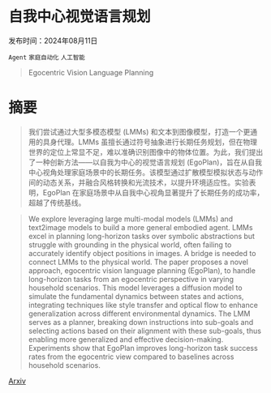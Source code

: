 # 自我中心视觉语言规划

发布时间：2024年08月11日

`Agent` `家庭自动化` `人工智能`

> Egocentric Vision Language Planning

# 摘要

> 我们尝试通过大型多模态模型 (LMMs) 和文本到图像模型，打造一个更通用的具身代理。LMMs 虽擅长通过符号抽象进行长期任务规划，但在物理世界的定位上常显不足，难以准确识别图像中的物体位置。为此，我们提出了一种创新方法——以自我为中心的视觉语言规划 (EgoPlan)，旨在从自我中心视角处理家庭场景中的长期任务。该模型通过扩散模型模拟状态与动作间的动态关系，并融合风格转换和光流技术，以提升环境适应性。实验表明，EgoPlan 在家庭场景中从自我中心视角显著提升了长期任务的成功率，超越了传统基线。

> We explore leveraging large multi-modal models (LMMs) and text2image models to build a more general embodied agent. LMMs excel in planning long-horizon tasks over symbolic abstractions but struggle with grounding in the physical world, often failing to accurately identify object positions in images. A bridge is needed to connect LMMs to the physical world. The paper proposes a novel approach, egocentric vision language planning (EgoPlan), to handle long-horizon tasks from an egocentric perspective in varying household scenarios. This model leverages a diffusion model to simulate the fundamental dynamics between states and actions, integrating techniques like style transfer and optical flow to enhance generalization across different environmental dynamics. The LMM serves as a planner, breaking down instructions into sub-goals and selecting actions based on their alignment with these sub-goals, thus enabling more generalized and effective decision-making. Experiments show that EgoPlan improves long-horizon task success rates from the egocentric view compared to baselines across household scenarios.

[Arxiv](https://arxiv.org/abs/2408.05802)